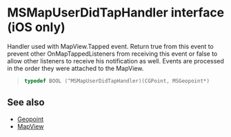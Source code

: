 
# MSMapUserDidTapHandler interface (iOS only)

Handler used with MapView.Tapped event. Return true from this event to prevent other OnMapTappedListeners from receiving this event or false to allow other listeners to receive his notification as well. Events are processed in the order they were attached to the MapView.

>```objectivec
> typedef BOOL (^MSMapUserDidTapHandler)(CGPoint, MSGeopoint*)
>```

## See also

* [Geopoint](../Geopoint-class.md)
* [MapView](../MapView-class.md)